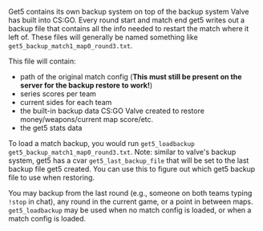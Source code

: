 Get5 contains its own backup system on top of the backup system Valve has built into CS:GO. Every round start and match end get5 writes out a backup file that contains all the info needed to restart the match where it left of. These files will generally be named something like ``get5_backup_match1_map0_round3.txt``.

This file will contain:
- path of the original match config (**This must still be present on the server for the backup restore to work!**)
- series scores per team
- current sides for each team
- the built-in backup data CS:GO Valve created to restore money/weapons/current map score/etc.
- the get5 stats data

To load a match backup, you would run ``get5_loadbackup get5_backup_match1_map0_round3.txt``. Note: similar to valve's backup system, get5 has a cvar ``get5_last_backup_file`` that will be set to the last backup file get5 created. You can use this to figure out which get5 backup file to use when restoring.

You may backup from the last round (e.g., someone on both teams typing ``!stop`` in chat), any round in the current game, or a point in between maps. ``get5_loadbackup`` may be used when no match config is loaded, or when a match config is loaded.